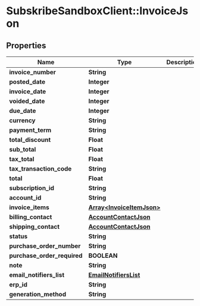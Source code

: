 # SubskribeSandboxClient::InvoiceJson

## Properties
Name | Type | Description | Notes
------------ | ------------- | ------------- | -------------
**invoice_number** | **String** |  | [optional] 
**posted_date** | **Integer** |  | [optional] 
**invoice_date** | **Integer** |  | [optional] 
**voided_date** | **Integer** |  | [optional] 
**due_date** | **Integer** |  | [optional] 
**currency** | **String** |  | [optional] 
**payment_term** | **String** |  | [optional] 
**total_discount** | **Float** |  | [optional] 
**sub_total** | **Float** |  | [optional] 
**tax_total** | **Float** |  | [optional] 
**tax_transaction_code** | **String** |  | [optional] 
**total** | **Float** |  | [optional] 
**subscription_id** | **String** |  | [optional] 
**account_id** | **String** |  | [optional] 
**invoice_items** | [**Array&lt;InvoiceItemJson&gt;**](InvoiceItemJson.md) |  | [optional] 
**billing_contact** | [**AccountContactJson**](AccountContactJson.md) |  | [optional] 
**shipping_contact** | [**AccountContactJson**](AccountContactJson.md) |  | [optional] 
**status** | **String** |  | [optional] 
**purchase_order_number** | **String** |  | [optional] 
**purchase_order_required** | **BOOLEAN** |  | [optional] 
**note** | **String** |  | [optional] 
**email_notifiers_list** | [**EmailNotifiersList**](EmailNotifiersList.md) |  | [optional] 
**erp_id** | **String** |  | [optional] 
**generation_method** | **String** |  | [optional] 


